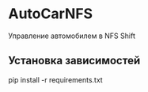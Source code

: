 # AutoCarNFS
Управление автомобилем в NFS Shift

## Установка зависимостей

pip install -r requirements.txt
